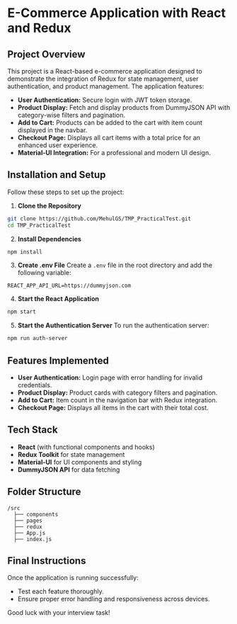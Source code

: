 # E-Commerce Application with React and Redux

## Project Overview
This project is a React-based e-commerce application designed to demonstrate the integration of Redux for state management, user authentication, and product management. The application features:

- **User Authentication:** Secure login with JWT token storage.
- **Product Display:** Fetch and display products from DummyJSON API with category-wise filters and pagination.
- **Add to Cart:** Products can be added to the cart with item count displayed in the navbar.
- **Checkout Page:** Displays all cart items with a total price for an enhanced user experience.
- **Material-UI Integration:** For a professional and modern UI design.

## Installation and Setup
Follow these steps to set up the project:

1. **Clone the Repository**
```bash
git clone https://github.com/MehulGS/TMP_PracticalTest.git
cd TMP_PracticalTest
```

2. **Install Dependencies**
```bash
npm install
```

3. **Create .env File**
Create a `.env` file in the root directory and add the following variable:
```
REACT_APP_API_URL=https://dummyjson.com
```

4. **Start the React Application**
```bash
npm start
```

5. **Start the Authentication Server**
To run the authentication server:
```bash
npm run auth-server
```

## Features Implemented
- **User Authentication:** Login page with error handling for invalid credentials.
- **Product Display:** Product cards with category filters and pagination.
- **Add to Cart:** Item count in the navigation bar with Redux integration.
- **Checkout Page:** Displays all items in the cart with their total cost.

## Tech Stack
- **React** (with functional components and hooks)
- **Redux Toolkit** for state management
- **Material-UI** for UI components and styling
- **DummyJSON API** for data fetching

## Folder Structure
```
/src
  ├── components
  ├── pages
  ├── redux
  ├── App.js
  ├── index.js
```



## Final Instructions
Once the application is running successfully:
- Test each feature thoroughly.
- Ensure proper error handling and responsiveness across devices.

Good luck with your interview task!

